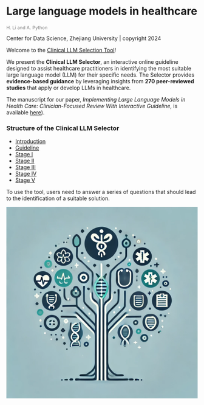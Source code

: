 # Large language models in healthcare
<p style="color: grey; font-size: 12px;">H. Li and A. Python</p>
Center for Data Science, Zhejiang University | copyright 2024


Welcome to the [Clinical LLM Selection Tool](https://williamlhy.github.io/Clinical-LLM-select/)! 
 
We present the **Clinical LLM Selector**, an interactive online guideline designed to assist healthcare practitioners in identifying the most suitable large language model (LLM) for their specific needs. The Selector provides **evidence-based guidance** by leveraging insights from **270 peer-reviewed studies** that apply or develop LLMs in healthcare.

The manuscript for our paper, *Implementing Large Language Models in Health Care: Clinician-Focused Review With Interactive Guideline*, is available [here](https://www.jmir.org/2025/1/e71916/#ref34)).

### Structure of the Clinical LLM Selector
- [Introduction](https://williamlhy.github.io/Clinical-LLM-select/intro.html)
- [Guideline](https://williamlhy.github.io/Clinical-LLM-select/guideline.html)
- [Stage I](https://williamlhy.github.io/Clinical-LLM-select/stage_I.html) 
- [Stage II](https://williamlhy.github.io/Clinical-LLM-select/stage_II.html)  
- [Stage III](https://williamlhy.github.io/Clinical-LLM-select/stage_III.html)  
- [Stage IV](https://williamlhy.github.io/Clinical-LLM-select/stage_IV.html) 
- [Stage V](https://williamlhy.github.io/Clinical-LLM-select/stage_V.html) 

To use the tool, users need to answer a series of questions that should lead to the identification of a suitable solution. 
<p align="center">
  <img src="LLMtool.jpg" alt="Clinical LLM Decision Tree" style="max-width: 100%; height: auto;">
</p>



 
